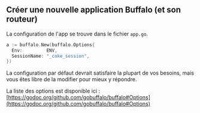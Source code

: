 ## Créer une nouvelle application Buffalo (et son routeur)

La configuration de l'app se trouve dans le fichier `app.go`.

```go
a := buffalo.New(buffalo.Options{
  Env:         ENV,
  SessionName: "_coke_session",
})
```

La configuration par défaut devrait satisfaire la plupart de vos besoins, mais vous êtes libre de la modifier pour mieux y répondre.

La liste des options est disponible ici : [https://godoc.org/github.com/gobuffalo/buffalo#Options](https://godoc.org/github.com/gobuffalo/buffalo#Options)
